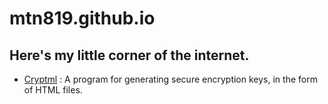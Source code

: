 # mtn819.github.io
## Here's my little corner of the internet.
- [Cryptml](genkey.html) : A program for generating secure encryption keys, in the form of HTML files.
